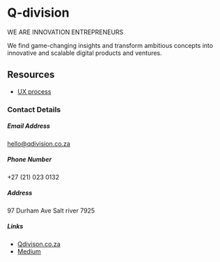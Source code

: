 # Q-division

WE ARE INNOVATION ENTREPRENEURS

We find game-changing insights and transform ambitious concepts into innovative and scalable digital products and ventures.

## Resources
- [UX process](https://github.com/ajbee7/Q-division/blob/master/UX%20Process.md)

### Contact Details

##### Email Address

hello@qdivision.co.za

##### Phone Number

+27 (21) 023 0132

##### Address

97 Durham Ave
Salt river
7925

##### Links

- [Qdivison.co.za](http://qdivision.co.za/)
- [Medium](https://medium.com/qdivision)
